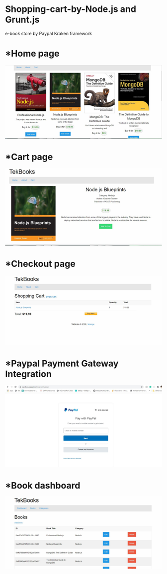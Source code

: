 # Shopping-cart-by-Node.js and Grunt.js
e-book store by Paypal Kraken framework

# *Home page
<img src="/images/home.JPG">

# *Cart page
<img src="/images/car.JPG">


# *Checkout page
<img src="/images/checkout.JPG">


# *Paypal Payment Gateway Integration 
<img src="/images/paypal.JPG">


# *Book dashboard
<img src="/images/book.JPG">
